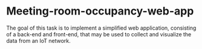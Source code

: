 # Meeting-room-occupancy-web-app
The goal of this task is to implement a simplified web application, consisting of a back-end and front-end, that may be used to collect and visualize the data from an IoT network.
